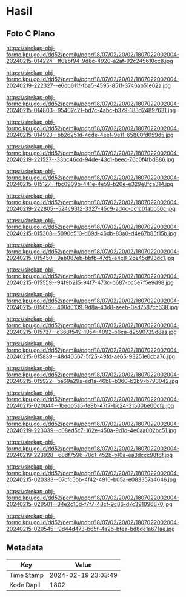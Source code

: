 # Hasil

## Foto C Plano

https://sirekap-obj-formc.kpu.go.id/dd52/pemilu/pdpr/18/07/02/20/02/1807022002004-20240215-014224--ff0ebf94-9d8c-4920-a2af-92c245610cc8.jpg

https://sirekap-obj-formc.kpu.go.id/dd52/pemilu/pdpr/18/07/02/20/02/1807022002004-20240219-222327--e6dd611f-fba5-4595-851f-3746ab51e62a.jpg

https://sirekap-obj-formc.kpu.go.id/dd52/pemilu/pdpr/18/07/02/20/02/1807022002004-20240215-014803--95402c21-bd7c-4abc-b379-183d24897631.jpg

https://sirekap-obj-formc.kpu.go.id/dd52/pemilu/pdpr/18/07/02/20/02/1807022002004-20240215-014923--bb26251d-4cde-4eef-9e11-65800fd059d5.jpg

https://sirekap-obj-formc.kpu.go.id/dd52/pemilu/pdpr/18/07/02/20/02/1807022002004-20240219-221527--33bc46cd-94de-43c1-beec-76c0f4fbd886.jpg

https://sirekap-obj-formc.kpu.go.id/dd52/pemilu/pdpr/18/07/02/20/02/1807022002004-20240215-015127--fbc0909b-441e-4e59-b20e-e329e8fca314.jpg

https://sirekap-obj-formc.kpu.go.id/dd52/pemilu/pdpr/18/07/02/20/02/1807022002004-20240219-222805--524c93f2-3327-45c9-ad4c-cc1c01abb56c.jpg

https://sirekap-obj-formc.kpu.go.id/dd52/pemilu/pdpr/18/07/02/20/02/1807022002004-20240215-015308--5090c513-d69d-46db-83a0-d4e67b85f15b.jpg

https://sirekap-obj-formc.kpu.go.id/dd52/pemilu/pdpr/18/07/02/20/02/1807022002004-20240215-015450--9ab087eb-bbfb-47d5-a4c8-2ce45df93dc1.jpg

https://sirekap-obj-formc.kpu.go.id/dd52/pemilu/pdpr/18/07/02/20/02/1807022002004-20240215-015559--94f9b215-94f7-473c-b687-bc5e7f5e9d98.jpg

https://sirekap-obj-formc.kpu.go.id/dd52/pemilu/pdpr/18/07/02/20/02/1807022002004-20240215-015652--400d0139-9d8a-43d8-aeeb-0ed7587cc638.jpg

https://sirekap-obj-formc.kpu.go.id/dd52/pemilu/pdpr/18/07/02/20/02/1807022002004-20240215-015737--d363f549-1054-4092-b6ca-d2b90739d8aa.jpg

https://sirekap-obj-formc.kpu.go.id/dd52/pemilu/pdpr/18/07/02/20/02/1807022002004-20240215-015839--48d40567-5f25-49fd-ae65-93251e0cba76.jpg

https://sirekap-obj-formc.kpu.go.id/dd52/pemilu/pdpr/18/07/02/20/02/1807022002004-20240215-015922--ba69a29a-ed1a-46b8-b360-b2b97b793042.jpg

https://sirekap-obj-formc.kpu.go.id/dd52/pemilu/pdpr/18/07/02/20/02/1807022002004-20240215-020044--1bedb5a5-fe8b-47f7-bc24-31500be00cfa.jpg

https://sirekap-obj-formc.kpu.go.id/dd52/pemilu/pdpr/18/07/02/20/02/1807022002004-20240219-223039--c08ed5c7-162e-450a-9d1d-4e0aa002bc51.jpg

https://sirekap-obj-formc.kpu.go.id/dd52/pemilu/pdpr/18/07/02/20/02/1807022002004-20240219-223928--68df7596-78c1-452b-b10a-ea3dccc98f6f.jpg

https://sirekap-obj-formc.kpu.go.id/dd52/pemilu/pdpr/18/07/02/20/02/1807022002004-20240215-020333--07cfc5bb-4f42-4916-b05a-e083357a4646.jpg

https://sirekap-obj-formc.kpu.go.id/dd52/pemilu/pdpr/18/07/02/20/02/1807022002004-20240215-020501--34e2c10d-f7f7-48cf-9c86-d7c391096870.jpg

https://sirekap-obj-formc.kpu.go.id/dd52/pemilu/pdpr/18/07/02/20/02/1807022002004-20240215-020545--9d44d473-b65f-4a2b-bfea-bd8de1a671ae.jpg


## Metadata

| Key        | Value               |
| ---------- | ------------------- |
| Time Stamp | 2024-02-19 23:03:49 |
| Kode Dapil | 1802                |




